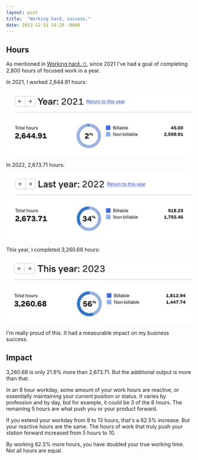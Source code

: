 ```yaml
---
layout: post
title:  "Working hard, success."
date: 2023-12-31 14:20 -0600
---
```


## Hours
As mentioned in [Working hard. ⏱](https://huntermonk.com/2021/01/13/working-hard.html), since 2021 I've had a goal of completing 2,800 hours of focused work in a year.

In 2021, I worked 2,644.91 hours:

![Final hour count for 2021](/img/work-hard/2021.png)

In 2022, 2,673.71 hours:

![Final hour count for 2022](/img/work-hard/2022.png)

This year, I completed 3,260.68 hours:

![Final hour count for 2023](/img/work-hard/2023.png)

I'm really proud of this. It had a measurable impact on my business success. 

## Impact
3,260.68 is only 21.9% more than 2,673.71. But the additional output is more than that.

In an 8 hour workday, some amount of your work hours are reactive, or essentially maintaining your current position or status. It varies by profession and by day, but for example, it could be 3 of the 8 hours. The remaining 5 hours are what push you or your product forward.

If you extend your workday from 8 to 13 hours, that's a 62.5% increase. But your reactive hours are the same. The hours of work that truly push your station forward increased from 5 hours to 10.

By working 62.5% more hours, you have doubled your true working time. Not all hours are equal.

